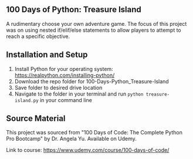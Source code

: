 ## 100 Days of Python: Treasure Island
A rudimentary choose your own adventure game. The focus of this project was on using nested if/elif/else statements to allow players to attempt to reach a specific objective.

## Installation and Setup
1. Install Python for your operating system: https://realpython.com/installing-python/
2. Download the repo folder for 100-Days-Python_Treasure-Island
3. Save folder to desired drive location
4. Navigate to the folder in your terminal and run `python treasure-island.py` in your command line

## Source Material
This project was sourced from "100 Days of Code: The Complete Python Pro Bootcamp" by Dr. Angela Yu. Available on Udemy. 

Link to course: https://www.udemy.com/course/100-days-of-code/